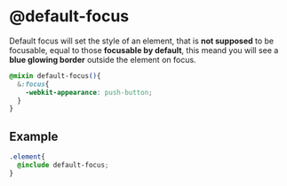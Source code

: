 # @default-focus

Default focus will set the style of an element, that is **not supposed** to be focusable, equal to those **focusable by default**, this meand you will see a **blue glowing border** outside the element on focus.

```css
@mixin default-focus(){
  &:focus{
    -webkit-appearance: push-button;
  }
}
```

## Example

```css
.element{
  @include default-focus;
}
```